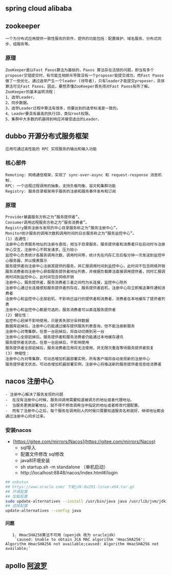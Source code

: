 ## spring cloud alibaba

## zookeeper
    一个为分布式应用提供一致性服务的软件，提供的功能包括：配置维护、域名服务、分布式同步、组服务等。

### 原理
    ZooKeeper是以Fast Paxos算法为基础的，Paxos 算法存在活锁的问题，即当有多个proposer交错提交时，有可能互相排斥导致没有一个proposer能提交成功，而Fast Paxos做了一些优化，通过选举产生一个leader (领导者)，只有leader才能提交proposer，具体算法可见Fast Paxos。因此，要想弄懂ZooKeeper首先得对Fast Paxos有所了解。
    ZooKeeper的基本运转流程：
    1、选举Leader。
    2、同步数据。
    3、选举Leader过程中算法有很多，但要达到的选举标准是一致的。
    4、Leader要具有最高的执行ID，类似root权限。
    5、集群中大多数的机器得到响应并接受选出的Leader。

## dubbo 开源分布式服务框架
    应用可通过高性能的 RPC 实现服务的输出和输入功能

### 核心部件
    Remoting: 网络通信框架，实现了 sync-over-async 和 request-response 消息机制.
    RPC: 一个远程过程调用的抽象，支持负载均衡、容灾和集群功能
    Registry: 服务目录框架用于服务的注册和服务事件发布和订阅

### 原理
    Provider暴露服务方称之为“服务提供者”。
    Consumer调用远程服务方称之为“服务消费者”。
    Registry服务注册与发现的中心目录服务称之为“服务注册中心”。
    Monitor统计服务的调用次数和调用时间的日志服务称之为“服务监控中心”。
    (1) 连通性：
    注册中心负责服务地址的注册与查找，相当于目录服务，服务提供者和消费者只在启动时与注册中心交互，注册中心不转发请求，压力较小
    监控中心负责统计各服务调用次数，调用时间等，统计先在内存汇总后每分钟一次发送到监控中心服务器，并以报表展示
    服务提供者向注册中心注册其提供的服务，并汇报调用时间到监控中心，此时间不包含网络开销
    服务消费者向注册中心获取服务提供者地址列表，并根据负载算法直接调用提供者，同时汇报调用时间到监控中心，此时间包含网络开销
    注册中心，服务提供者，服务消费者三者之间均为长连接，监控中心除外
    注册中心通过长连接感知服务提供者的存在，服务提供者宕机，注册中心将立即推送事件通知消费者
    注册中心和监控中心全部宕机，不影响已运行的提供者和消费者，消费者在本地缓存了提供者列表
    注册中心和监控中心都是可选的，服务消费者可以直连服务提供者
    (2) 健壮性：
    监控中心宕掉不影响使用，只是丢失部分采样数据
    数据库宕掉后，注册中心仍能通过缓存提供服务列表查询，但不能注册新服务
    注册中心对等集群，任意一台宕掉后，将自动切换到另一台
    注册中心全部宕掉后，服务提供者和服务消费者仍能通过本地缓存通讯
    服务提供者无状态，任意一台宕掉后，不影响使用
    服务提供者全部宕掉后，服务消费者应用将无法使用，并无限次重连等待服务提供者恢复
    (3) 伸缩性：
    注册中心为对等集群，可动态增加机器部署实例，所有客户端将自动发现新的注册中心
    服务提供者无状态，可动态增加机器部署实例，注册中心将推送新的服务提供者信息给消费者

## nacos 注册中心
    - 注册中心解决了服务发现的问题
    -  在没有注册中心时候，服务间调用需要知道被调方的地址或者代理地址。
    -  当服务更换部署地址，就不得不修改调用当中指定的地址或者修改代理配置。
    -  而有了注册中心之后，每个服务在调用别人的时候只需要知道服务名称就好，继续地址都会通过注册中心同步过来。
  ### 安装nacos
  - [https://gitee.com/mirrors/Nacos](https://gitee.com/mirrors/Nacos)
    - sql导入
    - 配置文件修改 sql修改
    - java8环境安装
    - sh startup.sh -m standalone （单机启动）
    - http://localhost:8848/nacos/index.html#/login
```sh
## unbutun
## https://www.oracle.com/ 下载jdk-8u291-linux-x64.tar.gz
## 环境配置
## 加载配置
sudo update-alternatives --install /usr/bin/java java /usr/lib/jvm/jdk1.8.0_291/bin/java 100
## 选择配置
update-alternatives --config java
```
  #### 问题
       1. HmacSHA256算法不可用（openjdk 改为 oraclejdk）
        `caused: Unable to obtain JCA MAC algorithm 'HmacSHA256': Algorithm HmacSHA256 not available;caused: Algorithm HmacSHA256 not available;`

## apollo [阿波罗](https://ctripcorp.github.io/apollo/#/zh/usage/apollo-user-guide)

